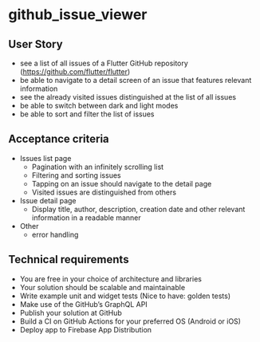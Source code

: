 # github_issue_viewer


## User Story
- see a list of all issues of a Flutter GitHub repository (https://github.com/flutter/flutter)
- be able to navigate to a detail screen of an issue that features relevant information
- see the already visited issues distinguished at the list of all issues
- be able to switch between dark and light modes
- be able to sort and filter the list of issues

## Acceptance criteria
- Issues list page
  - Pagination with an infinitely scrolling list
  - Filtering and sorting issues
  - Tapping on an issue should navigate to the detail page
  - Visited issues are distinguished from others
- Issue detail page
  - Display title, author, description, creation date and other relevant information in a readable manner
- Other
  - error handling

## Technical requirements
- You are free in your choice of architecture and libraries
- Your solution should be scalable and maintainable
- Write example unit and widget tests (Nice to have: golden tests)
- Make use of the GitHub’s GraphQL API
- Publish your solution at GitHub
- Build a CI on GitHub Actions for your preferred OS (Android or iOS)
- Deploy app to Firebase App Distribution
